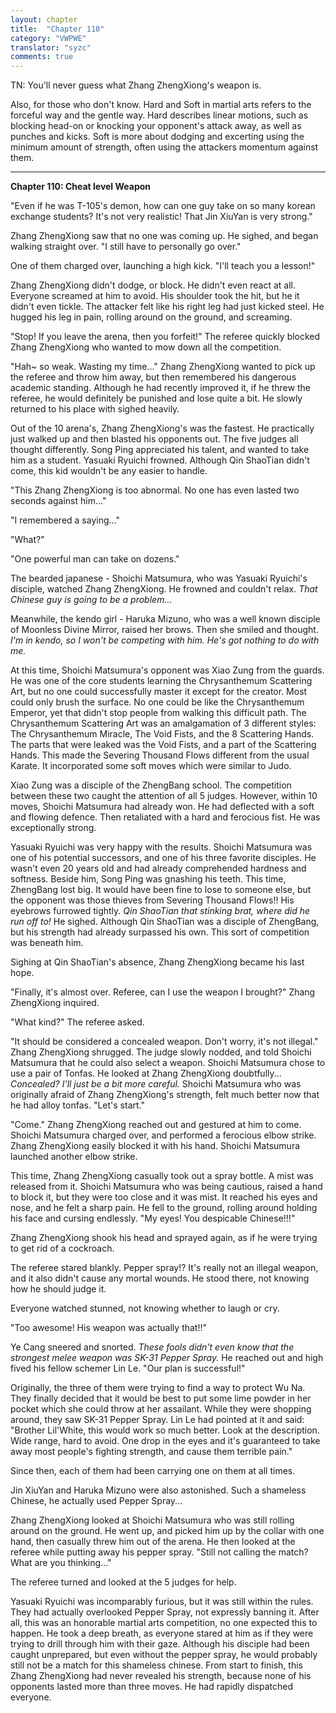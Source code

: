 ```yaml
---
layout: chapter
title:  "Chapter 110"
category: "VWPWE"
translator: "syzc"
comments: true
---
```


TN: You'll never guess what Zhang ZhengXiong's weapon is.

Also, for those who don't know. Hard and Soft in martial arts refers to the forceful way and the gentle way. Hard describes linear motions, such as blocking head-on or knocking your opponent's attack away, as well as punches and kicks. Soft is more about dodging and excerting using the minimum amount of strength, often using the attackers momentum against them.

---

**Chapter 110: Cheat level Weapon**


"Even if he was T-105's demon, how can one guy take on so many korean exchange students? It's not very realistic! That Jin XiuYan is very strong."

Zhang ZhengXiong saw that no one was coming up. He sighed, and began walking straight over. "I still have to personally go over."

One of them charged over, launching a high kick. "I'll teach you a lesson!"

Zhang ZhengXiong didn't dodge, or block. He didn't even react at all. Everyone screamed at him to avoid. His shoulder took the hit, but he it didn't even tickle. The attacker felt like his right leg had just kicked steel. He hugged his leg in pain, rolling around on the ground, and screaming.

"Stop! If you leave the arena, then you forfeit!" The referee quickly blocked Zhang ZhengXiong who wanted to mow down all the competition.

"Hah~ so weak. Wasting my time..." Zhang ZhengXiong wanted to pick up the referee and throw him away, but then remembered his dangerous academic standing. Although he had recently improved it, if he threw the referee, he would definitely be punished and lose quite a bit. He slowly returned to his place with sighed heavily.

Out of the 10 arena's, Zhang ZhengXiong's was the fastest. He practically just walked up and then blasted his opponents out. The five judges all thought differently. Song Ping appreciated his talent, and wanted to take him as a student. Yasuaki Ryuichi frowned. Although Qin ShaoTian didn't come, this kid wouldn't be any easier to handle.

"This Zhang ZhengXiong is too abnormal. No one has even lasted two seconds against him..."

"I remembered a saying..."

"What?"

"One powerful man can take on dozens."

The bearded japanese - Shoichi Matsumura, who was Yasuaki Ryuichi's disciple, watched Zhang ZhengXiong. He frowned and couldn't relax. *That Chinese guy is going to be a problem...*

Meanwhile, the kendo girl - Haruka Mizuno, who was a well known disciple of Moonless Divine Mirror, raised her brows. Then she smiled and thought. *I'm in kendo, so I won't be competing with him. He's got nothing to do with me.*

At this time, Shoichi Matsumura's opponent was Xiao Zung from the guards. He was one of the core students learning the Chrysanthemum Scattering Art, but no one could successfully master it except for the creator. Most could only brush the surface. No one could be like the Chrysanthemum Emperor, yet that didn't stop people from walking this difficult path. The Chrysanthemum Scattering Art was an amalgamation of 3 different styles: The Chrysanthemum Miracle, The Void Fists, and the 8 Scattering Hands. The parts that were leaked was the Void Fists, and a part of the Scattering Hands. This made the Severing Thousand Flows different from the usual Karate. It incorporated some soft moves which were similar to Judo.

Xiao Zung was a disciple of the ZhengBang school. The competition between these two caught the attention of all 5 judges. However, within 10 moves, Shoichi Matsumura had already won. He had deflected with a soft and flowing defence. Then retaliated with a hard and ferocious fist. He was exceptionally strong.

Yasuaki Ryuichi was very happy with the results. Shoichi Matsumura was one of his potential successors, and one of his three favorite disciples. He wasn't even 20 years old and had already comprehended hardness and softness. Beside him, Song Ping was gnashing his teeth. This time, ZhengBang lost big. It would have been fine to lose to someone else, but the opponent was those thieves from Severing Thousand Flows!! His eyebrows furrowed tightly. *Qin ShaoTian that stinking brat, where did he run off to!* He sighed. Although Qin ShaoTian was a disciple of ZhengBang, but his strength had already surpassed his own. This sort of competition was beneath him.

Sighing at Qin ShaoTian's absence, Zhang ZhengXiong became his last hope.

"Finally, it's almost over. Referee, can I use the weapon I brought?" Zhang ZhengXiong inquired.

"What kind?" The referee asked.

"It should be considered a concealed weapon. Don't worry, it's not illegal." Zhang ZhengXiong shrugged. The judge slowly nodded, and told Shoichi Matsumura that he could also select a weapon. Shoichi Matsumura chose to use a pair of Tonfas. He looked at Zhang ZhengXiong doubtfully... *Concealed? I'll just be a bit more careful.* Shoichi Matsumura who was originally afraid of Zhang ZhengXiong's strength, felt much better now that he had alloy tonfas. "Let's start."

"Come." Zhang ZhengXiong reached out and gestured at him to come. Shoichi Matsumura charged over, and performed a ferocious elbow strike. Zhang ZhengXiong easily blocked it with his hand. Shoichi Matsumura launched another elbow strike.

This time, Zhang ZhengXiong casually took out a spray bottle. A mist was released from it. Shoichi Matsumura who was being cautious, raised a hand to block it, but they were too close and it was mist. It reached his eyes and nose, and he felt a sharp pain. He fell to the ground, rolling around holding his face and cursing endlessly. "My eyes! You despicable Chinese!!!"

Zhang ZhengXiong shook his head and sprayed again, as if he were trying to get rid of a cockroach. 

The referee stared blankly. Pepper spray!? It's really not an illegal weapon, and it also didn't cause any mortal wounds. He stood there, not knowing how he should judge it.

Everyone watched stunned, not knowing whether to laugh or cry.

"Too awesome! His weapon was actually that!!"

Ye Cang sneered and snorted. *These fools didn't even know that the strongest melee weapon was SK-31 Pepper Spray.* He reached out and high fived his fellow schemer Lin Le. "Our plan is successful!"

Originally, the three of them were trying to find a way to protect Wu Na. They finally decided that it would be best to put some lime powder in her pocket which she could throw at her assailant. While they were shopping around, they saw SK-31 Pepper Spray. Lin Le had pointed at it and said: "Brother Lil'White, this would work so much better. Look at the description. Wide range, hard to avoid. One drop in the eyes and it's guaranteed to take away most people's fighting strength, and cause them terrible pain."

Since then, each of them had been carrying one on them at all times.

Jin XiuYan and Haruka Mizuno were also astonished. Such a shameless Chinese, he actually used Pepper Spray...

Zhang ZhengXiong looked at Shoichi Matsumura who was still rolling around on the ground. He went up, and picked him up by the collar with one hand, then casually threw him out of the arena. He then looked at the referee while putting away his pepper spray. "Still not calling the match? What are you thinking..."

The referee turned and looked at the 5 judges for help.

Yasuaki Ryuichi was incomparably furious, but it was still within the rules. They had actually overlooked Pepper Spray, not expressly banning it. After all, this was an honorable martial arts competition, no one expected this to happen. He took a deep breath, as everyone stared at him as if they were trying to drill through him with their gaze. Although his disciple had been caught unprepared, but even without the pepper spray, he would probably still not be a match for this shameless chinese. From start to finish, this Zhang ZhengXiong had never revealed his strength, because none of his opponents lasted more than three moves. He had rapidly dispatched everyone.
